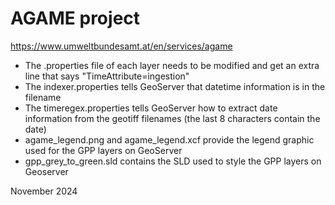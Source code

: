 # AGAME project
https://www.umweltbundesamt.at/en/services/agame

- The .properties file of each layer needs to be modified and get an extra line that says "TimeAttribute=ingestion"
- The indexer.properties tells GeoServer that datetime information is in the filename
- The timeregex.properties tells GeoServer how to extract date information from the geotiff filenames (the last 8 characters contain the date)
- agame_legend.png and agame_legend.xcf provide the legend graphic used for the GPP layers on GeoServer
- gpp_grey_to_green.sld contains the SLD used to style the GPP layers on Geoserver

November 2024
